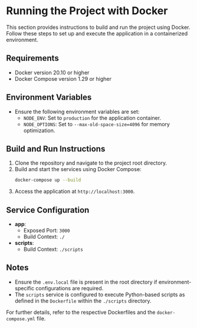 # Running the Project with Docker

This section provides instructions to build and run the project using Docker. Follow these steps to set up and execute the application in a containerized environment.

## Requirements

- Docker version 20.10 or higher
- Docker Compose version 1.29 or higher

## Environment Variables

- Ensure the following environment variables are set:
  - `NODE_ENV`: Set to `production` for the application container.
  - `NODE_OPTIONS`: Set to `--max-old-space-size=4096` for memory optimization.

## Build and Run Instructions

1. Clone the repository and navigate to the project root directory.
2. Build and start the services using Docker Compose:
   ```bash
   docker-compose up --build
   ```
3. Access the application at `http://localhost:3000`.

## Service Configuration

- **app**:
  - Exposed Port: `3000`
  - Build Context: `./`
- **scripts**:
  - Build Context: `./scripts`

## Notes

- Ensure the `.env.local` file is present in the root directory if environment-specific configurations are required.
- The `scripts` service is configured to execute Python-based scripts as defined in the `Dockerfile` within the `./scripts` directory.

For further details, refer to the respective Dockerfiles and the `docker-compose.yml` file.